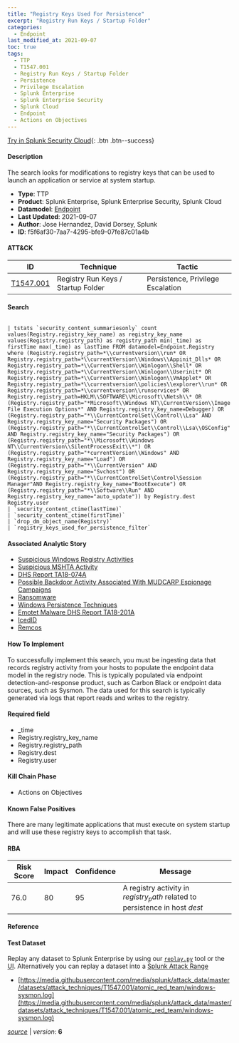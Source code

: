 ```yaml
---
title: "Registry Keys Used For Persistence"
excerpt: "Registry Run Keys / Startup Folder"
categories:
  - Endpoint
last_modified_at: 2021-09-07
toc: true
tags:
  - TTP
  - T1547.001
  - Registry Run Keys / Startup Folder
  - Persistence
  - Privilege Escalation
  - Splunk Enterprise
  - Splunk Enterprise Security
  - Splunk Cloud
  - Endpoint
  - Actions on Objectives
---
```




[Try in Splunk Security Cloud](https://www.splunk.com/en_us/cyber-security.html){: .btn .btn--success}

#### Description

The search looks for modifications to registry keys that can be used to launch an application or service at system startup.

- **Type**: TTP
- **Product**: Splunk Enterprise, Splunk Enterprise Security, Splunk Cloud
- **Datamodel**: [Endpoint](https://docs.splunk.com/Documentation/CIM/latest/User/Endpoint)
- **Last Updated**: 2021-09-07
- **Author**: Jose Hernandez, David Dorsey, Splunk
- **ID**: f5f6af30-7aa7-4295-bfe9-07fe87c01a4b


#### ATT&CK

| ID          | Technique   | Tactic       |
| ----------- | ----------- |--------------|
| [T1547.001](https://attack.mitre.org/techniques/T1547/001/) | Registry Run Keys / Startup Folder | Persistence, Privilege Escalation |


#### Search

```

| tstats `security_content_summariesonly` count values(Registry.registry_key_name) as registry_key_name values(Registry.registry_path) as registry_path min(_time) as firstTime max(_time) as lastTime FROM datamodel=Endpoint.Registry where (Registry.registry_path=*\\currentversion\\run* OR Registry.registry_path=*\\currentVersion\\Windows\\Appinit_Dlls* OR Registry.registry_path=*\\CurrentVersion\\Winlogon\\Shell* OR Registry.registry_path=*\\CurrentVersion\\Winlogon\\Userinit* OR Registry.registry_path=*\\CurrentVersion\\Winlogon\\VmApplet* OR Registry.registry_path=*\\currentversion\\policies\\explorer\\run* OR Registry.registry_path=*\\currentversion\\runservices* OR Registry.registry_path=HKLM\\SOFTWARE\\Microsoft\\Netsh\\* OR (Registry.registry_path="*Microsoft\\Windows NT\\CurrentVersion\\Image File Execution Options*" AND Registry.registry_key_name=Debugger) OR (Registry.registry_path="*\\CurrentControlSet\\Control\\Lsa" AND Registry.registry_key_name="Security Packages") OR (Registry.registry_path="*\\CurrentControlSet\\Control\\Lsa\\OSConfig" AND Registry.registry_key_name="Security Packages") OR (Registry.registry_path="*\\Microsoft\\Windows NT\\CurrentVersion\\SilentProcessExit\\*") OR (Registry.registry_path="*currentVersion\\Windows" AND Registry.registry_key_name="Load") OR (Registry.registry_path="*\\CurrentVersion" AND Registry.registry_key_name="Svchost") OR (Registry.registry_path="*\\CurrentControlSet\Control\Session Manager"AND Registry.registry_key_name="BootExecute") OR (Registry.registry_path="*\\Software\\Run" AND Registry.registry_key_name="auto_update")) by Registry.dest Registry.user 
| `security_content_ctime(lastTime)` 
| `security_content_ctime(firstTime)` 
| `drop_dm_object_name(Registry)` 
| `registry_keys_used_for_persistence_filter`
```

#### Associated Analytic Story
* [Suspicious Windows Registry Activities](/stories/suspicious_windows_registry_activities)
* [Suspicious MSHTA Activity](/stories/suspicious_mshta_activity)
* [DHS Report TA18-074A](/stories/dhs_report_ta18-074a)
* [Possible Backdoor Activity Associated With MUDCARP Espionage Campaigns](/stories/possible_backdoor_activity_associated_with_mudcarp_espionage_campaigns)
* [Ransomware](/stories/ransomware)
* [Windows Persistence Techniques](/stories/windows_persistence_techniques)
* [Emotet Malware  DHS Report TA18-201A ](/stories/emotet_malware__dhs_report_ta18-201a_)
* [IcedID](/stories/icedid)
* [Remcos](/stories/remcos)


#### How To Implement
To successfully implement this search, you must be ingesting data that records registry activity from your hosts to populate the endpoint data model in the registry node. This is typically populated via endpoint detection-and-response product, such as Carbon Black or endpoint data sources, such as Sysmon. The data used for this search is typically generated via logs that report reads and writes to the registry.

#### Required field
* _time
* Registry.registry_key_name
* Registry.registry_path
* Registry.dest
* Registry.user


#### Kill Chain Phase
* Actions on Objectives


#### Known False Positives
There are many legitimate applications that must execute on system startup and will use these registry keys to accomplish that task.



#### RBA

| Risk Score  | Impact      | Confidence   | Message      |
| ----------- | ----------- |--------------|--------------|
| 76.0 | 80 | 95 | A registry activity in $registry_path$ related to persistence in host $dest$ |



#### Reference


#### Test Dataset
Replay any dataset to Splunk Enterprise by using our [`replay.py`](https://github.com/splunk/attack_data#using-replaypy) tool or the [UI](https://github.com/splunk/attack_data#using-ui).
Alternatively you can replay a dataset into a [Splunk Attack Range](https://github.com/splunk/attack_range#replay-dumps-into-attack-range-splunk-server)

* [https://media.githubusercontent.com/media/splunk/attack_data/master/datasets/attack_techniques/T1547.001/atomic_red_team/windows-sysmon.log](https://media.githubusercontent.com/media/splunk/attack_data/master/datasets/attack_techniques/T1547.001/atomic_red_team/windows-sysmon.log)



[*source*](https://github.com/splunk/security_content/tree/develop/detections/endpoint/registry_keys_used_for_persistence.yml) \| *version*: **6**